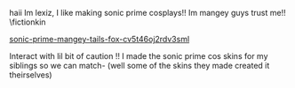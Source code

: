haii Im lexiz, I like making sonic prime cosplays!!
Im mangey guys trust me!! \\fictionkin

[sonic-prime-mangey-tails-fox-cv5t46oj2rdv3sml](https://github.com/user-attachments/assets/68729d1f-0499-442a-8e04-9b03d5815e74)

Interact with lil bit of caution !!
I made the sonic prime cos skins for my siblings so we can match-
(well some of the skins they made created it theirselves)
